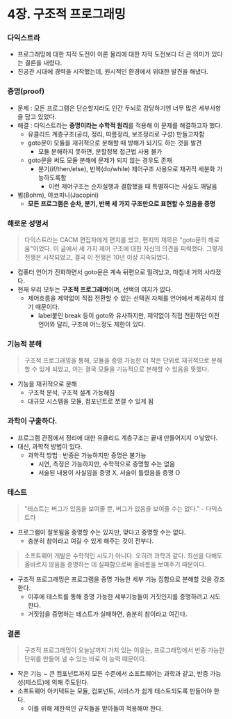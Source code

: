 # 4장. 구조적 프로그래밍

### 다익스트라

- 프로그래밍에 대한 지적 도전이 이론 물리에 대한 지적 도전보다 더 큰 의미가 있다는 결론을 내렸다.
- 진공관 시대에 경력을 시작했는데, 원시적인 환경에서 위대한 발견을 해냈다.

### 증명(proof)

- 문제 : 모든 프로그램은 단순할지라도 인간 두뇌로 감당하기엔 너무 많은 세부사항을 담고 있었다.
- 해결 : 다익스트라는 **증명이라는 수학적 원리**를 적용해 이 문제를 해결하고자 했다.
  - 유클리드 계층구조(공리, 정리, 따름정리, 보조정리로 구성) 만들고자함
  - goto문이 모듈을 재귀적으로 분해할 때 방해가 되기도 하는 것을 발견
    - 모듈 분해하지 못하면, 분할정복 접근법 사용 불가
  - goto문을 써도 모듈 분해에 문제가 되지 않는 경우도 존재
    - 분기(if/then/else), 반복(do/while) 제어구조 사용으로 재귀적 세분화 가능하도록함
      - 이런 제어구조는 순차실행과 결합했을 때 특별하다는 사실도 깨달음
- 뵘(Bohm), 야코피니(Jacopini)
  - **모든 프로그램은 순차, 분기, 반복 세 가지 구조만으로 표현할 수 있음을 증명**

### 해로운 성명서

> 다익스트라는 CACM 편집자에게 편지를 썼고, 편지의 제목은 "goto문의 해로움"이었다. 이 글에서 세 가지 제어 구조에 대한 자신의 의견을 피력했다. 그렇게 전쟁은 시작되었고, 결국 이 전쟁은 10년 이상 지속되었다.

- 컴퓨터 언어가 진화하면서 goto문은 계속 뒤편으로 밀려났고, 마침내 거의 사라졌다.
- 현재 우리 모두는 **구조적 프로그래머**이며, 선택의 여지가 없다.
  - 제어흐름을 제약없이 직접 전환할 수 있는 선택권 자체를 언어에서 제공하지 않기 때문이다.
    - label붙인 break 등이 goto와 유사하지만, 제약없이 직접 전환하던 이전 언어와 달리, 구조에 어느정도 제한이 있다.

### 기능적 분해

> 구조적 프로그래밍을 통해, 모듈을 증명 가능한 더 작은 단위로 재귀적으로 분해할 수 있게 되었고, 이는 결국 모듈을 기능적으로 분해할 수 있음을 뜻했다.

- 기능을 재귀적으로 분해
  - 구조적 분석, 구조적 설계 가능해짐
  - 대규모 시스템을 모듈, 컴포넌트로 쪼갤 수 있게 됨

### 과학이 구출하다.

- 프로그램 관점에서 정리에 대한 유클리드 계층구조는 끝내 만들어지지 ㅇ낳았다.
- 대신, 과학적 방법이 있다.
  - 과학적 방법 : 반증은 가능하지만 증명은 불가능
    - 시연, 측정은 가능하지만, 수학적으로 증명할 수는 없음
    - 서술된 내용이 사실임을 증명 X, 서술이 틀렸음을 증명 O

### 테스트

> "테스트는 버그가 있음을 보여줄 뿐, 버그가 없음을 보여줄 수는 없다." - 다익스트라

- 프로그램이 잘못됨을 증명할 수는 있지만, 맞다고 증명할 수는 없다.
  - 충분히 참이라고 여길 수 있게 해주는 것이 전부다.

> 소프트웨어 개발은 수학적인 시도가 아니다. 오히려 과학과 같다. 최선을 다해도 올바르지 않음을 증명하는 데 실패함으로써 올바름을 보여주기 때문이다.

- 구조적 프로그래밍은 프로그램을 증명 가능한 세부 기능 집합으로 분해할 것을 강조한다.
  - 이후에 테스트를 통해 증명 가능한 세부기능들이 거짓인지를 증명하려고 시도한다.
  - 거짓임을 증명하는 테스트가 실패하면, 충분히 참이라고 여긴다.

### 결론

> 구조적 프로그래밍이 오늘날까지 가치 있는 이유는, 프로그래밍에서 반증 가능한 단위를 만들어 낼 수 있는 바로 이 능력 때문이다.

- 작은 기능 ~ 큰 컴포넌트까지 모든 수준에서 소프트웨어는 과학과 같고, 반증 가능성(테스트)에 의해 주도된다.
- 소프트웨어 아키텍트는 모듈, 컴포넌트, 서비스가 쉽게 테스트되도록 만들어야 한다.
  - 이를 위해 제한적인 규칙들을 받아들여 적용해야 한다.
